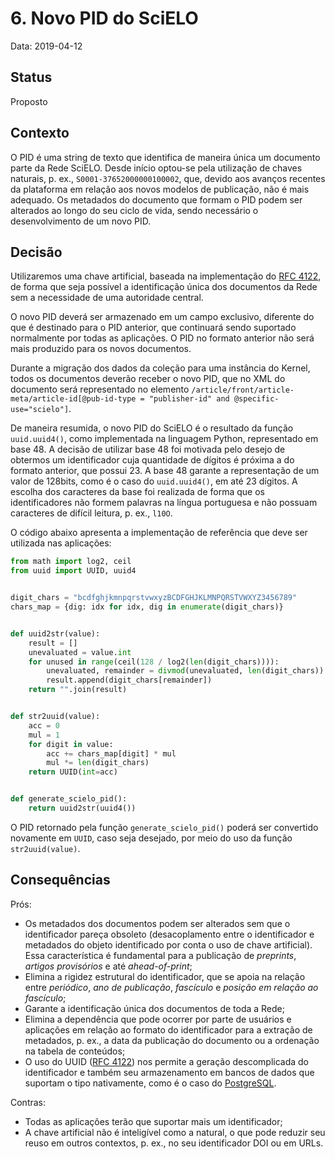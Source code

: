# 6. Novo PID do SciELO

Data: 2019-04-12

## Status

Proposto

## Contexto

O PID é uma string de texto que identifica de maneira única um documento parte
da Rede SciELO. Desde início optou-se pela utilização de chaves naturais, p. ex.,
`S0001-37652000000100002`, que, devido aos avanços recentes da plataforma em
relação aos novos modelos de publicação, não é mais adequado. Os metadados
do documento que formam o PID podem ser alterados ao longo do seu ciclo de vida,
sendo necessário o desenvolvimento de um novo PID.


## Decisão

Utilizaremos uma chave artificial, baseada na implementação do
[RFC 4122](http://tools.ietf.org/html/rfc4122.html), de forma que seja possível
a identificação única dos documentos da Rede sem a necessidade de uma autoridade
central.

O novo PID deverá ser armazenado em um campo exclusivo, diferente do que
é destinado para o PID anterior, que continuará sendo suportado normalmente por
todas as aplicações. O PID no formato anterior não será mais produzido para os novos
documentos.

Durante a migração dos dados da coleção para uma instância do Kernel, todos
os documentos deverão receber o novo PID, que no XML do documento será
representado no elemento
`/article/front/article-meta/article-id[@pub-id-type = "publisher-id" and @specific-use="scielo"]`.

De maneira resumida, o novo PID do SciELO é o resultado da função
`uuid.uuid4()`, como implementada na linguagem Python, representado em base 48.
A decisão de utilizar base 48 foi motivada pelo desejo de obtermos um identificador
cuja quantidade de dígitos é próxima a do formato anterior, que possui 23. A 
base 48 garante a representação de um valor de 128bits, como é o caso do 
`uuid.uuid4()`, em até 23 dígitos. A escolha dos caracteres da base foi realizada
de forma que os identificadores não formem palavras na língua portuguesa
e não possuam caracteres de difícil leitura, p. ex., `l10O`.

O código abaixo apresenta a implementação de referência que deve ser utilizada
nas aplicações:

```python
from math import log2, ceil
from uuid import UUID, uuid4


digit_chars = "bcdfghjkmnpqrstvwxyzBCDFGHJKLMNPQRSTVWXYZ3456789"
chars_map = {dig: idx for idx, dig in enumerate(digit_chars)}


def uuid2str(value):
    result = []
    unevaluated = value.int
    for unused in range(ceil(128 / log2(len(digit_chars)))):
        unevaluated, remainder = divmod(unevaluated, len(digit_chars))
        result.append(digit_chars[remainder])
    return "".join(result)


def str2uuid(value):
    acc = 0
    mul = 1
    for digit in value:
        acc += chars_map[digit] * mul
        mul *= len(digit_chars)
    return UUID(int=acc)


def generate_scielo_pid():
    return uuid2str(uuid4())
```

O PID retornado pela função `generate_scielo_pid()` poderá ser convertido
novamente em `UUID`, caso seja desejado, por meio do uso da função
`str2uuid(value)`.


## Consequências


Prós:
* Os metadados dos documentos podem ser alterados sem que o identificador pareça
  obsoleto (desacoplamento entre o identificador e metadados do objeto identificado
  por conta o uso de chave artificial). Essa característica é fundamental para
  a publicação de *preprints*, *artigos provisórios* e até *ahead-of-print*;
* Elimina a rigidez estrutural do identificador, que se apoia na relação entre
  *periódico*, *ano de publicação*, *fascículo* e *posição em relação ao fascículo*;
* Garante a identificação única dos documentos de toda a Rede;
* Elimina a dependência que pode ocorrer por parte de usuários e aplicações
  em relação ao formato do identificador para a extração de metadados, p. ex.,
  a data da publicação do documento ou a ordenação na tabela de conteúdos;
* O uso do UUID ([RFC 4122](http://tools.ietf.org/html/rfc4122.html)) nos
  permite a geração descomplicada do identificador e também seu armazenamento em
  bancos de dados que suportam o tipo nativamente, como é o caso do
  [PostgreSQL](https://www.postgresql.org/docs/9.1/datatype-uuid.html).

Contras:
* Todas as aplicações terão que suportar mais um identificador;
* A chave artificial não é inteligível como a natural, o que pode reduzir seu
  reuso em outros contextos, p. ex., no seu identificador DOI ou em URLs.
